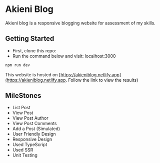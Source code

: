 # Akieni Blog

Akieni blog is a responsive blogging website for assessment of my skills.

## Getting Started

- First, clone this repo:
- Run the command below and visit: localhost:3000

```bash
npm run dev
```

This website is hosted on [https://akieniblog.netlify.app](https://akieniblog.netlify.app. Follow the link to view the results)

## MileStones

- List Post
- View Post
- View Post Author
- View Post Comments
- Add a Post (Simulated)
- User Friendly Design
- Responsive Design
- Used TypeScript
- Used SSR
- Unit Testing
